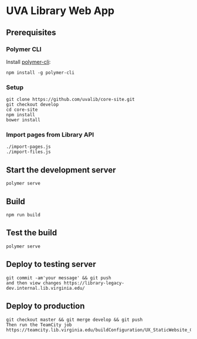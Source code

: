 # UVA Library Web App

## Prerequisites

### Polymer CLI

Install [polymer-cli](https://github.com/Polymer/polymer-cli):

    npm install -g polymer-cli

### Setup

    git clone https://github.com/uvalib/core-site.git
    git checkout develop
    cd core-site
    npm install
    bower install 

### Import pages from Library API

    ./import-pages.js
    ./import-files.js

## Start the development server

    polymer serve

## Build

    npm run build

## Test the build

    polymer serve 

## Deploy to testing server

    git commit -am'your message' && git push
    and then view changes https://library-legacy-dev.internal.lib.virginia.edu/

## Deploy to production

    git checkout master && git merge develop && git push
    Then run the TeamCity job https://teamcity.lib.virginia.edu/buildConfiguration/UX_StaticWebsite_CoreSiteBuid
